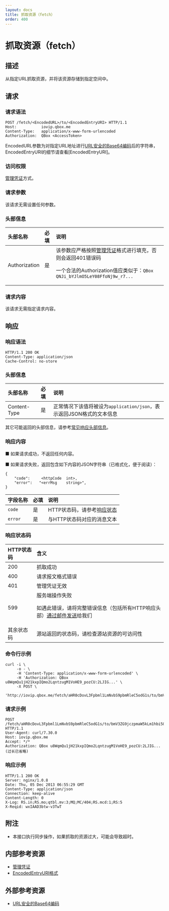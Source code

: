 ```yaml
---
layout: docs
title: 抓取资源（fetch）
order: 400
---
```


<a id="fetch"></a>
# 抓取资源（fetch）

<a id="fetch-description"></a>
## 描述

从指定URL抓取资源，并将该资源存储到指定空间中。

<a id="fetch-request"></a>
## 请求

<a id="fetch-request-syntax"></a>
### 请求语法

```
POST /fetch/<EncodedURL>/to/<EncodedEntryURI> HTTP/1.1
Host:           iovip.qbox.me
Content-Type:   application/x-www-form-urlencoded
Authorization:  QBox <AccessToken>
```

EncodedURL参数为对指定URL地址进行[URL安全的Base64编码][urlsafeBase64Href]后的字符串，EncodedEntryURI的细节请查看[EncodedEntryURI]。

<a id="fetch-request-auth"></a>
### 访问权限

[管理凭证][accessTokenHref]方式。

<a id="fetch-request-params"></a>
### 请求参数

该请求无需设置任何参数。

<a id="fetch-request-headers"></a>
### 头部信息

头部名称      | 必填 | 说明
:------------ | :--- | :-----------------------------
Authorization | 是   | 该参数应严格按照[管理凭证][accessTokenHref]格式进行填充，否则会返回401错误码<p>一个合法的Authorization值应类似于：`QBox QNJi_bYJlmO5LeY08FfoNj9w_r7...`

<a id="fetch-request-body"></a>
### 请求内容

该请求无需指定请求内容。

<a id="fetch-response"></a>
## 响应

<a id="fetch-request-syntax"></a>
### 响应语法

```
HTTP/1.1 200 OK
Content-Type: application/json
Cache-Control: no-store
```

<a id="fetch-response-headers"></a>
### 头部信息

头部名称      | 必填 | 说明                              
:------------ | :--- | :-----------------------------------------------------------------
Content-Type  | 是   | 正常情况下该值将被设为`application/json`，表示返回JSON格式的文本信息

其它可能返回的头部信息，请参考[常见响应头部信息][commonHttpResponseHeaderHref]。

<a id="fetch-response-body"></a>
### 响应内容

■ 如果请求成功，不返回任何内容。

■ 如果请求失败，返回包含如下内容的JSON字符串（已格式化，便于阅读）：  

```
{
	"code":     <httpCode  int>, 
    "error":   "<errMsg    string>",
}
```

字段名称     | 必填 | 说明                              
:----------- | :--- | :--------------------------------------------------------------------
`code`       | 是   | HTTP状态码，请参考[响应状态](#fetch-response-status)
`error`      | 是   | 与HTTP状态码对应的消息文本

<a id="fetch-response-status"></a>
### 响应状态码

HTTP状态码 | 含义
:--------- | :--------------------------
200        | 抓取成功
400	       | 请求报文格式错误
401        | 管理凭证无效
599	       | 服务端操作失败<p>如遇此错误，请将完整错误信息（包括所有HTTP响应头部）[通过邮件发送][sendBugReportHref]给我们
其余状态码 | 源站返回的状态码，请检查源站资源的可访问性

<a id="fetch-sample1-command"></a>
### 命令行示例

```
curl -i \
     -o - \
     -H 'Content-Type: application/x-www-form-urlencoded' \
     -H 'Authorization: QBox u8WqmQu1jH21kxpIQmo2LqntzugM1VoHE9_pozCU:2LJIG...' \
     -X POST \
     'http://iovip.qbox.me/fetch/aHR0cDovL3Fpbml1LmNvbS9pbmRleC5odG1s/to/bmV3ZG9jczpmaW5kLm1hbi50eHQ='
```

<a id="fetch-sample1-request"></a>
### 请求示例

```
POST /fetch/aHR0cDovL3Fpbml1LmNvbS9pbmRleC5odG1s/to/bmV3ZG9jczpmaW5kLm1hbi50eHQ= HTTP/1.1
User-Agent: curl/7.30.0
Host: iovip.qbox.me
Accept: */*
Authorization: QBox u8WqmQu1jH21kxpIQmo2LqntzugM1VoHE9_pozCU:2LJIG...(过长已省略)
```

<a id="fetch-sample1-response"></a>
### 响应示例

```
HTTP/1.1 200 OK
Server: nginx/1.0.8
Date: Thu, 05 Dec 2013 06:55:29 GMT
Content-Type: application/json
Connection: keep-alive
Content-Length: 0
X-Log: RS.in;RS.mo;qtbl.mv:3;MQ;MC/404;RS.mcd:1;RS:5
X-Reqid: wxIAAD3btw-v3TwT
```

<a id="fetch-remarks"></a>
## 附注

- 本接口执行同步操作，如果抓取的资源过大，可能会导致超时。

<a id="fetch-internal-resources"></a>
## 内部参考资源

- [管理凭证][accessTokenHref]
- [EncodedEntryURI格式][encodedEntryURIHref]

<a id="fetch-external-resources"></a>
## 外部参考资源

- [URL安全的Base64编码][urlsafeBase64Href]

[encodedEntryURIHref]:          ../data-formats.html                             "EncodedEntryURI格式"
[accessTokenHref]:              ../security/access-token.html                    "管理凭证"

[sendBugReportHref]:    mailto:support@qiniu.com?subject=599错误日志     "发送错误报告"
[commonHttpResponseHeaderHref]: ../extended-headers.html                         "常见响应头部信息"

[urlsafeBase64Href]:        http://zh.wikipedia.org/wiki/Base64#.E5.9C.A8URL.E4.B8.AD.E7.9A.84.E5.BA.94.E7.94.A8 "URL安全的Base64编码"
